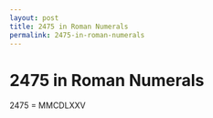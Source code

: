```yaml
---
layout: post
title: 2475 in Roman Numerals
permalink: 2475-in-roman-numerals
---
```


# 2475 in Roman Numerals

2475 = MMCDLXXV
